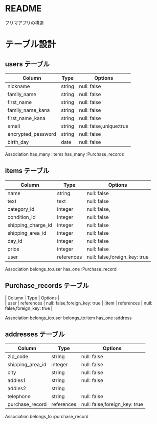 # README
フリマアプリの構造
# テーブル設計

## users テーブル

| Column             | Type   | Options     |
| ------------------ | ------ | ----------- |
| nickname           | string | null: false |
| family_name        | string | null: false |
| first_name         | string | null: false |
| family_name_kana   | string | null: false |
| first_name_kana    | string | null: false |
| email              | string | null: false,unique:true |
| encrypted_password | string | null: false |
| birth_day          | date   | null: false |

Association
has_many :items
has_many :Purchase_records

## items テーブル

| Column | Type   | Options     |
| ------ | ------ | ----------- |
| name                  | string    | null: false |
| text                  | text      | null: false |
| category_id           | integer   | null: false,|
| condition_id          | integer   | null: false |
| shipping_charge_id    | integer   | null: false |
| shipping_area_id      | integer   | null: false |
| day_id                | integer   | null: false |
| price                 | integer   | null: false |
| user                  | references| null: false,foreign_key: true |

Association
belongs_to:user
has_one :Purchase_record
## Purchase_records テーブル
| Column             | Type       | Options     |  
| user               | references | null: false,foreign_key: true |
|item                | references | null: false,foreign_key: true |

Association
belongs_to:user
belongs_to:item
has_one :address

## addresses テーブル
| Column             | Type   | Options     |
| ------------------ | ------ | ----------- |
| zip_code           | string | null: false |
| shipping_area_id   | integer| null: false | 
| city               | string | null: false |
| addles1            | string | null: false |
| addles2            | string |
| telephone          | string | null: false |
| purchase_record    | references | null: false,foreign_key: true |

Association
belongs_to :purchase_record
